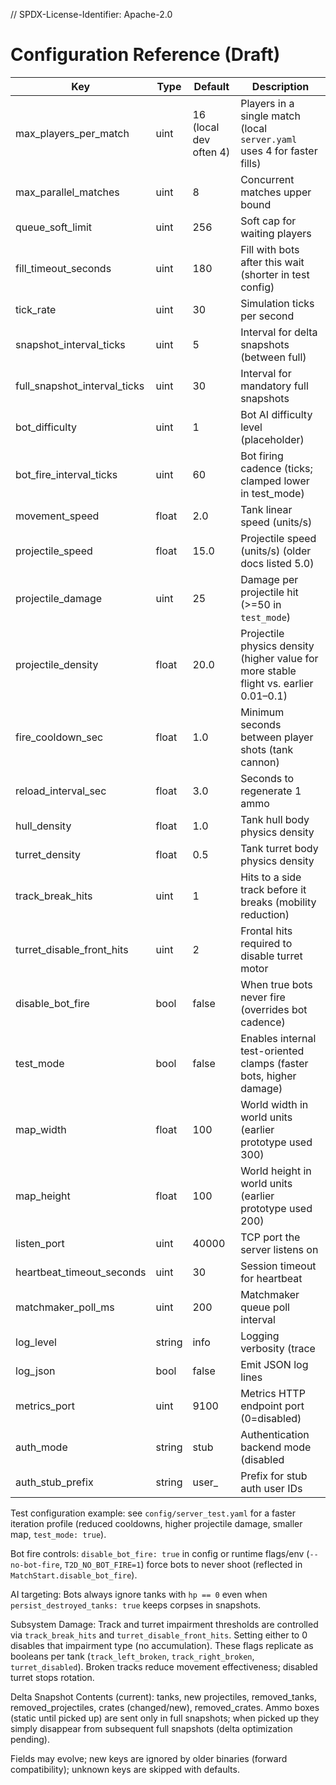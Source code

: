 // SPDX-License-Identifier: Apache-2.0
# Configuration Reference (Draft)

| Key | Type | Default | Description |
|-----|------|---------|-------------|
| max_players_per_match | uint | 16 (local dev often 4) | Players in a single match (local `server.yaml` uses 4 for faster fills) |
| max_parallel_matches | uint | 8 | Concurrent matches upper bound |
| queue_soft_limit | uint | 256 | Soft cap for waiting players |
| fill_timeout_seconds | uint | 180 | Fill with bots after this wait (shorter in test config) |
| tick_rate | uint | 30 | Simulation ticks per second |
| snapshot_interval_ticks | uint | 5 | Interval for delta snapshots (between full) |
| full_snapshot_interval_ticks | uint | 30 | Interval for mandatory full snapshots |
| bot_difficulty | uint | 1 | Bot AI difficulty level (placeholder) |
| bot_fire_interval_ticks | uint | 60 | Bot firing cadence (ticks; clamped lower in test_mode) |
| movement_speed | float | 2.0 | Tank linear speed (units/s) |
| projectile_speed | float | 15.0 | Projectile speed (units/s) (older docs listed 5.0) |
| projectile_damage | uint | 25 | Damage per projectile hit (>=50 in `test_mode`) |
| projectile_density | float | 20.0 | Projectile physics density (higher value for more stable flight vs. earlier 0.01–0.1) |
| fire_cooldown_sec | float | 1.0 | Minimum seconds between player shots (tank cannon) |
| reload_interval_sec | float | 3.0 | Seconds to regenerate 1 ammo |
| hull_density | float | 1.0 | Tank hull body physics density |
| turret_density | float | 0.5 | Tank turret body physics density |
| track_break_hits | uint | 1 | Hits to a side track before it breaks (mobility reduction) |
| turret_disable_front_hits | uint | 2 | Frontal hits required to disable turret motor |
| disable_bot_fire | bool | false | When true bots never fire (overrides bot cadence) |
| test_mode | bool | false | Enables internal test-oriented clamps (faster bots, higher damage) |
| map_width | float | 100 | World width in world units (earlier prototype used 300) |
| map_height | float | 100 | World height in world units (earlier prototype used 200) |
| listen_port | uint | 40000 | TCP port the server listens on |
| heartbeat_timeout_seconds | uint | 30 | Session timeout for heartbeat |
| matchmaker_poll_ms | uint | 200 | Matchmaker queue poll interval |
| log_level | string | info | Logging verbosity (trace|debug|info|warn|error) |
| log_json | bool | false | Emit JSON log lines |
| metrics_port | uint | 9100 | Metrics HTTP endpoint port (0=disabled) |
| auth_mode | string | stub | Authentication backend mode (disabled|stub|oauth future) |
| auth_stub_prefix | string | user_ | Prefix for stub auth user IDs |

Test configuration example: see `config/server_test.yaml` for a faster iteration profile (reduced cooldowns, higher projectile damage, smaller map, `test_mode: true`).

Bot fire controls: `disable_bot_fire: true` in config or runtime flags/env (`--no-bot-fire`, `T2D_NO_BOT_FIRE=1`) force bots to never shoot (reflected in `MatchStart.disable_bot_fire`).

AI targeting: Bots always ignore tanks with `hp == 0` even when `persist_destroyed_tanks: true` keeps corpses in snapshots.

Subsystem Damage: Track and turret impairment thresholds are controlled via `track_break_hits` and `turret_disable_front_hits`. Setting either to 0 disables that impairment type (no accumulation). These flags replicate as booleans per tank (`track_left_broken`, `track_right_broken`, `turret_disabled`). Broken tracks reduce movement effectiveness; disabled turret stops rotation.

Delta Snapshot Contents (current): tanks, new projectiles, removed_tanks, removed_projectiles, crates (changed/new), removed_crates. Ammo boxes (static until picked up) are sent only in full snapshots; when picked up they simply disappear from subsequent full snapshots (delta optimization pending).

Fields may evolve; new keys are ignored by older binaries (forward compatibility); unknown keys are skipped with defaults.

